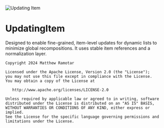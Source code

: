 ![Updating Item](https://github.com/user-attachments/assets/c5d15d50-f83d-443c-a109-2b22027f90b6)

# UpdatingItem

Designed to enable fine-grained, item-level updates for dynamic lists to minimize global recompositions. It uses stable item references and a
normalization layer.

```text
Copyright 2024 Matthew Ramotar

Licensed under the Apache License, Version 2.0 (the "License");
you may not use this file except in compliance with the License.
You may obtain a copy of the License at

   http://www.apache.org/licenses/LICENSE-2.0

Unless required by applicable law or agreed to in writing, software
distributed under the License is distributed on an "AS IS" BASIS,
WITHOUT WARRANTIES OR CONDITIONS OF ANY KIND, either express or implied.
See the License for the specific language governing permissions and
limitations under the License.
```
